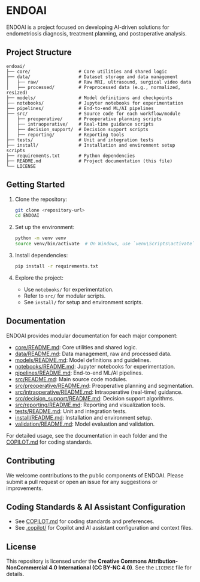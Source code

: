 # ENDOAI

ENDOAI is a project focused on developing AI-driven solutions for endometriosis diagnosis, treatment planning, and postoperative analysis.

## Project Structure
```
endoai/
├── core/                  # Core utilities and shared logic
├── data/                  # Dataset storage and data management
│   ├── raw/               # Raw MRI, ultrasound, surgical video data
│   ├── processed/         # Preprocessed data (e.g., normalized, resized)
├── models/                # Model definitions and checkpoints
├── notebooks/             # Jupyter notebooks for experimentation
├── pipelines/             # End-to-end ML/AI pipelines
├── src/                   # Source code for each workflow/module
│   ├── preoperative/      # Preoperative planning scripts
│   ├── intraoperative/    # Real-time guidance scripts
│   ├── decision_support/  # Decision support scripts
│   ├── reporting/         # Reporting tools
├── tests/                 # Unit and integration tests
├── install/               # Installation and environment setup scripts
├── requirements.txt       # Python dependencies
├── README.md              # Project documentation (this file)
└── LICENSE
```

## Getting Started

1. Clone the repository:
   ```bash
   git clone <repository-url>
   cd ENDOAI
   ```

2. Set up the environment:
   ```bash
   python -m venv venv
   source venv/bin/activate  # On Windows, use `venv\Scripts\activate`
   ```

3. Install dependencies:
   ```bash
   pip install -r requirements.txt
   ```

4. Explore the project:
   - Use `notebooks/` for experimentation.
   - Refer to `src/` for modular scripts.
   - See `install/` for setup and environment scripts.

## Documentation

ENDOAI provides modular documentation for each major component:

- [core/README.md](core/README.md): Core utilities and shared logic.
- [data/README.md](data/README.md): Data management, raw and processed data.
- [models/README.md](models/README.md): Model definitions and guidelines.
- [notebooks/README.md](notebooks/README.md): Jupyter notebooks for experimentation.
- [pipelines/README.md](pipelines/README.md): End-to-end ML/AI pipelines.
- [src/README.md](src/README.md): Main source code modules.
- [src/preoperative/README.md](src/preoperative/README.md): Preoperative planning and segmentation.
- [src/intraoperative/README.md](src/intraoperative/README.md): Intraoperative (real-time) guidance.
- [src/decision_support/README.md](src/decision_support/README.md): Decision support algorithms.
- [src/reporting/README.md](src/reporting/README.md): Reporting and visualization tools.
- [tests/README.md](../tests/README.md): Unit and integration tests.
- [install/README.md](../install/README.md): Installation and environment setup.
- [validation/README.md](../validation/README.md): Model evaluation and validation.

For detailed usage, see the documentation in each folder and the [COPILOT.md](../../COPILOT.md) for coding standards.

## Contributing

We welcome contributions to the public components of ENDOAI. Please submit a pull request or open an issue for any suggestions or improvements.

## Coding Standards & AI Assistant Configuration

- See [COPILOT.md](../../COPILOT.md) for coding standards and preferences.
- See [.copilot/](../../.copilot/) for Copilot and AI assistant configuration and context files.

## License

This repository is licensed under the **Creative Commons Attribution-NonCommercial 4.0 International (CC BY-NC 4.0)**. See the `LICENSE` file for details.
